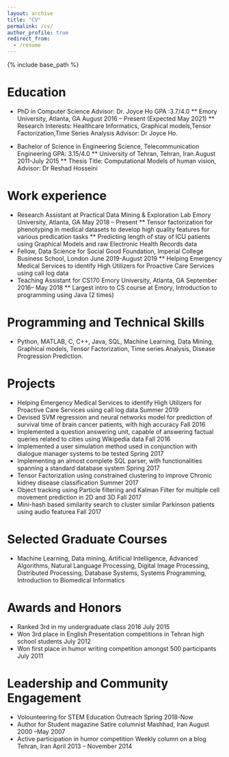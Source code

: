 ```yaml
---
layout: archive
title: "CV"
permalink: /cv/
author_profile: true
redirect_from:
  - /resume
---
```


{% include base_path %}

Education
======
* PhD in Computer Science Advisor: Dr. Joyce Ho GPA :3.7/4.0
** Emory University, Atlanta, GA August 2016 – Present (Expected May 2021)
** Research Interests: Healthcare Informatics, Graphical models,Tensor Factorization,Time Series Analysis Advisor: Dr Joyce Ho.

* Bachelor of Science in Engineering Science, Telecommunication Engineering GPA: 3.15/4.0
** University of Tehran, Tehran, Iran August 2011-July 2015
** Thesis Title: Computational Models of human vision, Advisor: Dr Reshad Hosseini

Work experience
======
* Research Assistant at Practical Data Mining & Exploration Lab Emory University, Atlanta, GA May 2018 – Present
** Tensor factorization for phenotyping in medical datasets to develop high quality features for various predication tasks
** Predicting length of stay of ICU patients using Graphical Models and raw Electronic Health Records data
* Fellow, Data Science for Social Good  Foundation, Imperial College Business School, London June 2019-August 2019
** Helping Emergency Medical Services to identify High Utilizers for Proactive Care Services using call log data
* Teaching Assistant for CS170 Emory University, Atlanta, GA September 2016– May 2018
** Largest intro to CS course at Emory, Introduction to programming using Java (2 times)
  
Programming and Technical Skills
======
* Python, MATLAB, C, C++, Java, SQL, Machine Learning, Data Mining, Graphical models, Tensor Factorization, Time series Analysis, Disease Progression Prediction.

Projects
======
* Helping Emergency Medical Services to identify High Utilizers for Proactive Care Services using call log data Summer 2019
*	Devised SVM regression and neural networks model for prediction of survival time of brain cancer patients, with high accuracy Fall 2016     
*	Implemented a question answering unit, capable of answering factual queries related to cities          	                       using Wikipedia data  Fall 2016 
*	Implemented a user simulation method used in conjunction with dialogue manager systems to be tested  Spring 2017           
*	Implementing an almost complete SQL parser, with functionalities spanning a standard database system  Spring 2017
*	Tensor Factorization using constrained clustering to improve Chronic kidney disease classification Summer 2017
*	Object tracking using Particle filtering and Kalman Filter for multiple cell movement prediction in 2D and 3D Fall 2017
*	Mini-hash based similarity search to cluster similar Parkinson patients using audio featurea Fall 2017

Selected Graduate Courses
======
*	Machine Learning, Data mining, Artificial Intelligence, Advanced Algorithms, Natural Language Processing, Digital Image Processing, Distributed Processing, Database Systems, Systems Programming, Introduction to Biomedical Informatics
  
Awards and Honors
======
*	Ranked 3rd in my undergraduate class 2016   July 2015
*	Won 3rd place in English Presentation competitions in Tehran high school students July 2012
*	Won first place in humor writing competition amongst 500 participants July 2011	                                                                              
   
Leadership and Community Engagement
======
* Volounteering for STEM Education Outreach  Spring 2018-Now
* Author for Student magazine Satire columnist     Mashhad, Iran August 2000 –May 2007	 		
* Active participation in humor competition Weekly column on a blog Tehran, Iran	April 2013 – November 2014  

